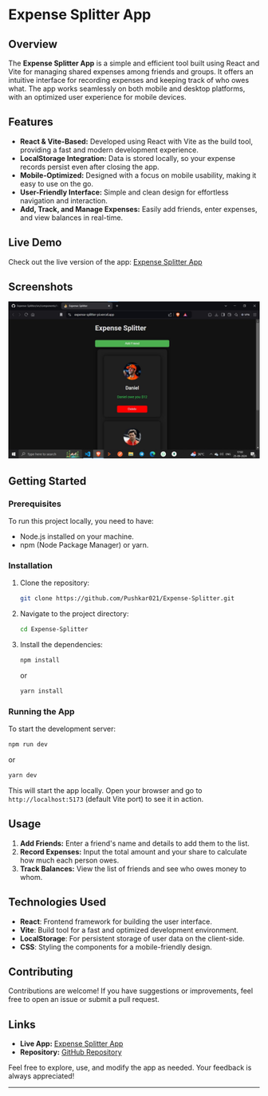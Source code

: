 

# Expense Splitter App

## Overview
The **Expense Splitter App** is a simple and efficient tool built using React and Vite for managing shared expenses among friends and groups. It offers an intuitive interface for recording expenses and keeping track of who owes what. The app works seamlessly on both mobile and desktop platforms, with an optimized user experience for mobile devices.

## Features
- **React & Vite-Based:** Developed using React with Vite as the build tool, providing a fast and modern development experience.
- **LocalStorage Integration:** Data is stored locally, so your expense records persist even after closing the app.
- **Mobile-Optimized:** Designed with a focus on mobile usability, making it easy to use on the go.
- **User-Friendly Interface:** Simple and clean design for effortless navigation and interaction.
- **Add, Track, and Manage Expenses:** Easily add friends, enter expenses, and view balances in real-time.

## Live Demo
Check out the live version of the app: [Expense Splitter App]([https://expense-splitter-pi.vercel.app/](https://66f63c14a708bec422520c7d--expense-splitter-007.netlify.app/))

## Screenshots
![App](./public/expense%20splitter.jpg)



## Getting Started

### Prerequisites
To run this project locally, you need to have:

- Node.js installed on your machine.
- npm (Node Package Manager) or yarn.

### Installation
1. Clone the repository:

    ```bash
    git clone https://github.com/Pushkar021/Expense-Splitter.git
    ```
2. Navigate to the project directory:

    ```bash
    cd Expense-Splitter
    ```
3. Install the dependencies:

    ```bash
    npm install
    ```
   or

    ```bash
    yarn install
    ```

### Running the App
To start the development server:

```bash
npm run dev
```
or

```bash
yarn dev
```

This will start the app locally. Open your browser and go to `http://localhost:5173` (default Vite port) to see it in action.

## Usage
1. **Add Friends:** Enter a friend's name and details to add them to the list.
2. **Record Expenses:** Input the total amount and your share to calculate how much each person owes.
3. **Track Balances:** View the list of friends and see who owes money to whom.

## Technologies Used
- **React**: Frontend framework for building the user interface.
- **Vite**: Build tool for a fast and optimized development environment.
- **LocalStorage**: For persistent storage of user data on the client-side.
- **CSS**: Styling the components for a mobile-friendly design.

## Contributing
Contributions are welcome! If you have suggestions or improvements, feel free to open an issue or submit a pull request.


## Links
- **Live App:** [Expense Splitter App]([https://expense-splitter-pi.vercel.app/](https://66f63c14a708bec422520c7d--expense-splitter-007.netlify.app/))
- **Repository:** [GitHub Repository](https://github.com/Pushkar021/Expense-Splitter)

Feel free to explore, use, and modify the app as needed. Your feedback is always appreciated!

---
